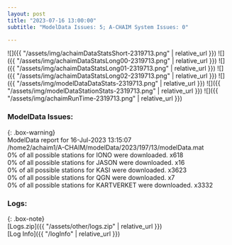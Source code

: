 ```yaml
---
layout: post
title: "2023-07-16 13:00:00"
subtitle: "ModelData Issues: 5; A-CHAIM System Issues: 0"

---
```


![]({{ "/assets/img/achaimDataStatsShort-2319713.png" | relative_url }})
![]({{ "/assets/img/achaimDataStatsLong00-2319713.png" | relative_url }})
![]({{ "/assets/img/achaimDataStatsLong01-2319713.png" | relative_url }})
![]({{ "/assets/img/achaimDataStatsLong02-2319713.png" | relative_url }})
![]({{ "/assets/img/modelDataDataStats-2319713.png" | relative_url }})
![]({{ "/assets/img/modelDataStationStats-2319713.png" | relative_url }})
![]({{ "/assets/img/achaimRunTime-2319713.png" | relative_url }})


### ModelData Issues:  
  
{: .box-warning}  
 ModelData report for 16-Jul-2023 13:15:07   
 /home2/achaim1/A-CHAIM/modelData/2023/197/13/modelData.mat   
 0% of all possible stations for IONO were downloaded. x618   
 0% of all possible stations for JASON were downloaded. x16   
 0% of all possible stations for KASI were downloaded. x3623   
 0% of all possible stations for QGN were downloaded. x7   
 0% of all possible stations for KARTVERKET were downloaded. x3332   
  


### Logs:  
  
{: .box-note}  
[Logs.zip]({{ "/assets/other/logs.zip" | relative_url }})  
[Log Info]({{ "/logInfo" | relative_url }})  
